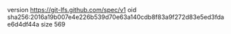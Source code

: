 version https://git-lfs.github.com/spec/v1
oid sha256:2016a19b007e4e226b539d70e63a140cdb8f83a9f272d83e5ed3fdae6d4df44a
size 569

